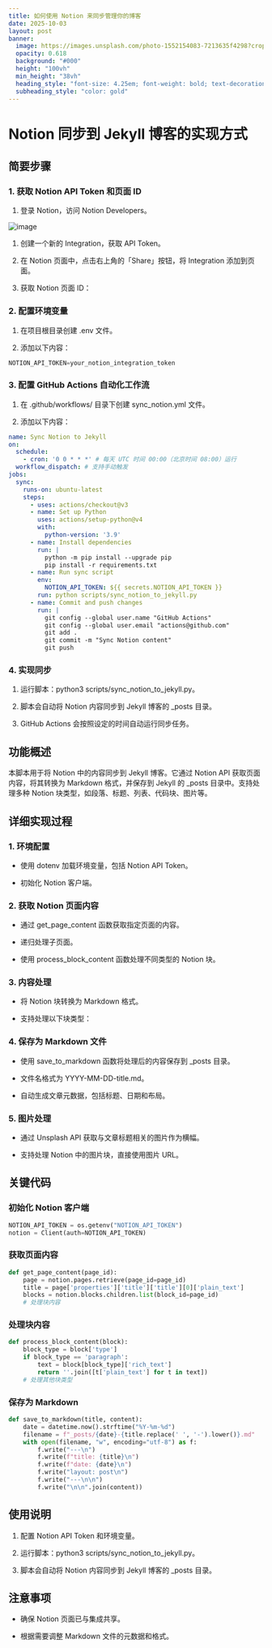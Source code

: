 ```yaml
---
title: 如何使用 Notion 来同步管理你的博客
date: 2025-10-03
layout: post
banner:
  image: https://images.unsplash.com/photo-1552154083-7213635f4298?crop=entropy&cs=tinysrgb&fit=max&fm=jpg&ixid=M3w2OTIwMzJ8MHwxfHJhbmRvbXx8fHx8fHx8fDE3NTk0ODAwMDl8&ixlib=rb-4.1.0&q=80&w=1080
  opacity: 0.618
  background: "#000"
  height: "100vh"
  min_height: "38vh"
  heading_style: "font-size: 4.25em; font-weight: bold; text-decoration: underline"
  subheading_style: "color: gold"
---
```


# Notion 同步到 Jekyll 博客的实现方式

## 简要步骤

### 1. 获取 Notion API Token 和页面 ID

1. 登录 Notion，访问 Notion Developers。

![image](https://prod-files-secure.s3.us-west-2.amazonaws.com/a7a0cc5a-89b9-4cda-8686-1fba0ca52f40/d19c1afe-dea5-4312-9333-786b0ba83054/image.png?X-Amz-Algorithm=AWS4-HMAC-SHA256&X-Amz-Content-Sha256=UNSIGNED-PAYLOAD&X-Amz-Credential=ASIAZI2LB466S5SARBJP%2F20251003%2Fus-west-2%2Fs3%2Faws4_request&X-Amz-Date=20251003T082648Z&X-Amz-Expires=3600&X-Amz-Security-Token=IQoJb3JpZ2luX2VjEKX%2F%2F%2F%2F%2F%2F%2F%2F%2F%2FwEaCXVzLXdlc3QtMiJHMEUCIQC6Fy4aRYQBQLf8Mh4E8zdlDgaygP45wUYlgkZp%2F3QgUQIgDG6pW6NvXDsdsbuBMdflbJPdH4ZXOOglh45uRKJyfYUq%2FwMIPhAAGgw2Mzc0MjMxODM4MDUiDHzsUucgZXg%2FtVAMxCrcA6Oh9ATkQ57tfEey1XqsZByBTDNWqLqKQDE%2BE6Kz1UKIPU3lPuqVJsKU%2BD7j7%2Betj2kYhF7YLpJri%2BnIN%2F4m%2FyF0TdZlWH9Lq7R2fvQ9CbTMi2i97TrSJXdYpga00j8ku8P0P4wJrBh3HtqLXREza9Tqs2EqkqCTXLpuTQdjXFNAwaY25eswkzWoLCk4RdOn36qQdgM%2Bw67VxwxhHk8nudAMBOrQ2Alm7sAVaGF2STl6cnWJYE%2F5TthHYy9WTYt43J6zBPRiGRQ9txEkfg%2F1kw4fxAe6bGAPVwg9U%2BMCvQSedhdGmJmydFkq3LNMVZJXwNaz7TpQ0pqGlxCZ9u1C8UhdHgAbLRO7kb%2BilNtDwV4kNcCbIRffJTydyFMQWujTqTD%2Bp0mPB%2By6pD6T29oijnzLUwtSHJBkBROvI5OTiYCBN3f9eFINdYUdSPjm%2FjsB4T%2Bk49XqyCI%2BM34VoOsFNznblCuGpGkHWUL%2Bts1mtq7eAVlkBmMIy3IR%2B9MqxaV1I6iz0fsqWKqXjBjFp3hqD0BjgSSc3lJ7mKsvC5eL7Io%2BtVFn3A%2Bxo6lmdcXvxLea3NA3A%2BQTdhb5x2bwswDCmbdUwY5ACh%2B2ctVROVhhxtxPBL0cFockC0E0X%2BGwMPGg%2FcYGOqUBCgd5cypkFaVtCmewAS8HwMybTYs%2F9qhV3NTIAdwmjwt5hbu%2B%2BQmjzUclBYQTNqZs%2BsKYGdxoyTLP7grcC7MPPb2nijS3lDZEUB077u9PdqvwUdh1lb43beWWjJ8xbcCv59USLJVygykCm606eZsw89g9DPOia1fZmRBBmPVq77N%2BoTjN8uCG5HjksBF2%2FI9KJyXCOZRFC7KA0FOqe1xSe9gjzk5h&X-Amz-Signature=0d3ecd6f997225f6ce4c074b30b1b8edda123d60302868edfe61f750c8adbc4c&X-Amz-SignedHeaders=host&x-amz-checksum-mode=ENABLED&x-id=GetObject)

1. 创建一个新的 Integration，获取 API Token。

1. 在 Notion 页面中，点击右上角的「Share」按钮，将 Integration 添加到页面。

1. 获取 Notion 页面 ID：


### 2. 配置环境变量

1. 在项目根目录创建 .env 文件。

1. 添加以下内容：

```javascript
NOTION_API_TOKEN=your_notion_integration_token
```

### 3. 配置 GitHub Actions 自动化工作流

1. 在 .github/workflows/ 目录下创建 sync_notion.yml 文件。

1. 添加以下内容：

```yaml
name: Sync Notion to Jekyll
on:
  schedule:
    - cron: '0 0 * * *' # 每天 UTC 时间 00:00（北京时间 08:00）运行
  workflow_dispatch: # 支持手动触发
jobs:
  sync:
    runs-on: ubuntu-latest
    steps:
      - uses: actions/checkout@v3
      - name: Set up Python
        uses: actions/setup-python@v4
        with:
          python-version: '3.9'
      - name: Install dependencies
        run: |
          python -m pip install --upgrade pip
          pip install -r requirements.txt
      - name: Run sync script
        env:
          NOTION_API_TOKEN: ${{ secrets.NOTION_API_TOKEN }}
        run: python scripts/sync_notion_to_jekyll.py
      - name: Commit and push changes
        run: |
          git config --global user.name "GitHub Actions"
          git config --global user.email "actions@github.com"
          git add .
          git commit -m "Sync Notion content"
          git push
```

### 4. 实现同步

1. 运行脚本：python3 scripts/sync_notion_to_jekyll.py。

1. 脚本会自动将 Notion 内容同步到 Jekyll 博客的 _posts 目录。

1. GitHub Actions 会按照设定的时间自动运行同步任务。

## 功能概述

本脚本用于将 Notion 中的内容同步到 Jekyll 博客。它通过 Notion API 获取页面内容，将其转换为 Markdown 格式，并保存到 Jekyll 的 _posts 目录中。支持处理多种 Notion 块类型，如段落、标题、列表、代码块、图片等。

## 详细实现过程

### 1. 环境配置

- 使用 dotenv 加载环境变量，包括 Notion API Token。

- 初始化 Notion 客户端。

### 2. 获取 Notion 页面内容

- 通过 get_page_content 函数获取指定页面的内容。

- 递归处理子页面。

- 使用 process_block_content 函数处理不同类型的 Notion 块。

### 3. 内容处理

- 将 Notion 块转换为 Markdown 格式。

- 支持处理以下块类型：


### 4. 保存为 Markdown 文件

- 使用 save_to_markdown 函数将处理后的内容保存到 _posts 目录。

- 文件名格式为 YYYY-MM-DD-title.md。

- 自动生成文章元数据，包括标题、日期和布局。

### 5. 图片处理

- 通过 Unsplash API 获取与文章标题相关的图片作为横幅。

- 支持处理 Notion 中的图片块，直接使用图片 URL。

## 关键代码

### 初始化 Notion 客户端

```python
NOTION_API_TOKEN = os.getenv("NOTION_API_TOKEN")
notion = Client(auth=NOTION_API_TOKEN)
```

### 获取页面内容

```python
def get_page_content(page_id):
    page = notion.pages.retrieve(page_id=page_id)
    title = page['properties']['title']['title'][0]['plain_text']
    blocks = notion.blocks.children.list(block_id=page_id)
    # 处理块内容
```

### 处理块内容

```python
def process_block_content(block):
    block_type = block['type']
    if block_type == 'paragraph':
        text = block[block_type]['rich_text']
        return ''.join([t['plain_text'] for t in text])
    # 处理其他块类型
```

### 保存为 Markdown

```python
def save_to_markdown(title, content):
    date = datetime.now().strftime("%Y-%m-%d")
    filename = f"_posts/{date}-{title.replace(' ', '-').lower()}.md"
    with open(filename, "w", encoding="utf-8") as f:
        f.write("---\n")
        f.write(f"title: {title}\n")
        f.write(f"date: {date}\n")
        f.write("layout: post\n")
        f.write("---\n\n")
        f.write("\n\n".join(content))
```

## 使用说明

1. 配置 Notion API Token 和环境变量。

1. 运行脚本：python3 scripts/sync_notion_to_jekyll.py。

1. 脚本会自动将 Notion 内容同步到 Jekyll 博客的 _posts 目录。

## 注意事项

- 确保 Notion 页面已与集成共享。

- 根据需要调整 Markdown 文件的元数据和格式。